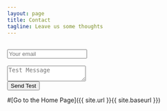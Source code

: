 ```yaml
---
layout: page
title: Contact
tagline: Leave us some thoughts
---
```


<form method="POST" action="https://formspree.io/goodfellasSDSU@gmail.com">
  <br><input type="email" name="email" placeholder="Your email"></br>
  <br><textarea name="message" placeholder="Test Message"></textarea></br>
  <button type="submit">Send Test</button>
</form>

#[Go to the Home Page]({{ site.url }}{{ site.baseurl }})
